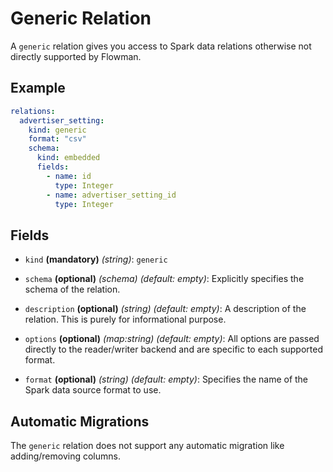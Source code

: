 # Generic Relation

A `generic` relation gives you access to Spark data relations otherwise not directly
supported by Flowman.

## Example

```yaml
relations:
  advertiser_setting:
    kind: generic
    format: "csv"
    schema:
      kind: embedded
      fields:
        - name: id
          type: Integer
        - name: advertiser_setting_id
          type: Integer
```

## Fields
* `kind` **(mandatory)** *(string)*: `generic`

* `schema` **(optional)** *(schema)* *(default: empty)*:
  Explicitly specifies the schema of the relation.

* `description` **(optional)** *(string)* *(default: empty)*:
  A description of the relation. This is purely for informational purpose.

* `options` **(optional)** *(map:string)* *(default: empty)*:
  All options are passed directly to the reader/writer backend and are specific to each
  supported format.

* `format` **(optional)** *(string)* *(default: empty)*:
  Specifies the name of the Spark data source format to use. 


## Automatic Migrations
The `generic` relation does not support any automatic migration like adding/removing columns. 

